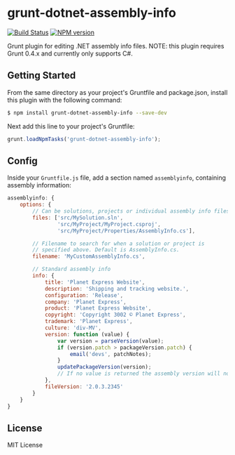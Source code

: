 # grunt-dotnet-assembly-info
[![Build Status](https://api.travis-ci.org/mikeobrien/grunt-dotnet-assembly-info.png?branch=master)](https://travis-ci.org/mikeobrien/grunt-dotnet-assembly-info)
[![NPM version](https://badge.fury.io/js/grunt-dotnet-assembly-info.png)](https://npmjs.org/package/grunt-dotnet-assembly-info)

Grunt plugin for editing .NET assembly info files.
NOTE: this plugin requires Grunt 0.4.x and currently only supports C#.

## Getting Started
From the same directory as your project's Gruntfile and package.json, install
this plugin with the following command:

```bash
$ npm install grunt-dotnet-assembly-info --save-dev
```

Next add this line to your project's Gruntfile:

```js
grunt.loadNpmTasks('grunt-dotnet-assembly-info');
```

## Config
Inside your `Gruntfile.js` file, add a section named `assemblyinfo`, containing
assembly information:

```js
assemblyinfo: {
    options: {
        // Can be solutions, projects or individual assembly info files
        files: ['src/MySolution.sln', 
                'src/MyProject/MyProject.csproj', 
                'src/MyProject/Properties/AssemblyInfo.cs'],

        // Filename to search for when a solution or project is 
        // specified above. Default is AssemblyInfo.cs.
        filename: 'MyCustomAssemblyInfo.cs', 

        // Standard assembly info
        info: {
            title: 'Planet Express Website',
            description: 'Shipping and tracking website.', 
            configuration: 'Release', 
            company: 'Planet Express', 
            product: 'Planet Express Website', 
            copyright: 'Copyright 3002 © Planet Express', 
            trademark: 'Planet Express', 
            culture: 'div-MV',
            version: function (value) {
                var version = parseVersion(value);
                if (version.patch > packageVersion.patch) {
                    email('devs', patchNotes);
                }
                updatePackageVersion(version);
                // If no value is returned the assembly version will not be modified
            },
            fileVersion: '2.0.3.2345'
        }
    }
}
```

## License
MIT License
